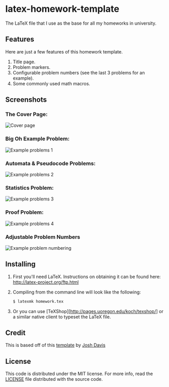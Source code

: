 latex-homework-template
=======================

The LaTeX file that I use as the base for all my homeworks in university.

## Features

Here are just a few features of this homework template.

1. Title page.
2. Problem markers.
3. Configurable problem numbers (see the last 3 problems for an example).
4. Some commonly used math macros.

## Screenshots

### The Cover Page:

![Cover page](/images/latex1.png)

### Big Oh Example Problem:
![Example problems 1](/images/latex2.png)

### Automata & Pseudocode Problems:
![Example problems 2](/images/latex3.png)

### Statistics Problem:
![Example problems 3](/images/latex4.png)

### Proof Problem:
![Example problems 4](/images/latex5.png)

### Adjustable Problem Numbers
![Example problem numbering](/images/latex6.png)

## Installing

1. First you'll need LaTeX. Instructions on obtaining it can be found here:
   http://latex-project.org/ftp.html
2. Compiling from the command line will look like the following:

   ```bash
   $ latexmk homework.tex
   ```
3. Or you can use [TeXShop][http://pages.uoregon.edu/koch/texshop/] or a similar native client to typeset the
   LaTeX file.

## Credit

This is based off of this [template](https://github.com/jdavis/latex-homework-template) by [Josh Davis](https://github.com/jdavis)

## License

This code is distributed under the MIT license. For more info, read the
[LICENSE](/LICENSE) file distributed with the source code.
